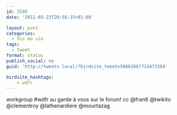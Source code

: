 ```yaml
---
id: 3590
date: '2011-03-23T20:58:15+01:00'

layout: post
categories:
  - Vis ma vie
tags:
  - tweet
format: status
publish_social: no
guid: 'http://tweets.local/?birdsite_tweet=50662667731472384'

birdsite_hashtags:
    - wdfr
---
```


workgroup #wdfr au garde à vous sur le forum! cc @fran6 @twikito @clementroy @lathenardiere @mourtazag
